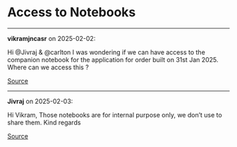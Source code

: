 # Access to Notebooks


---

**vikramjncasr** on 2025-02-02:

Hi @Jivraj & @carlton
I was wondering if we can have access to the companion notebook for the application for order built on 31st Jan 2025. Where can we access this ?

[Source](https://discourse.onlinedegree.iitm.ac.in/t/access-to-notebooks/166100/1)

---

**Jivraj** on 2025-02-03:

Hi Vikram,
Those notebooks are for internal purpose only, we don’t use to share them.
Kind regards

[Source](https://discourse.onlinedegree.iitm.ac.in/t/access-to-notebooks/166100/2)